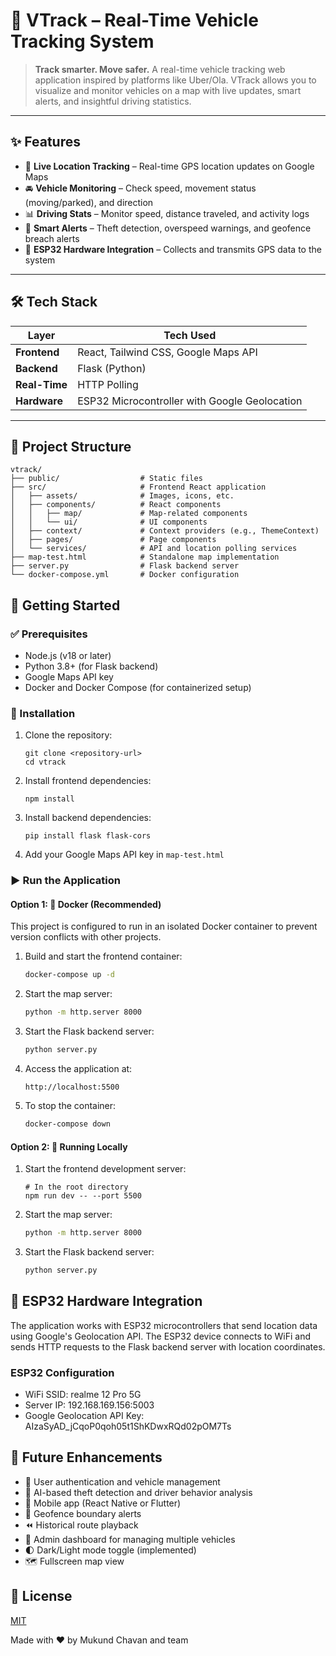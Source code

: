 # 🚗 VTrack – Real-Time Vehicle Tracking System

> **Track smarter. Move safer.**
A real-time vehicle tracking web application inspired by platforms like Uber/Ola. VTrack allows you to visualize and monitor vehicles on a map with live updates, smart alerts, and insightful driving statistics.

---

## ✨ Features

- 📍 **Live Location Tracking** – Real-time GPS location updates on Google Maps
- 🚘 **Vehicle Monitoring** – Check speed, movement status (moving/parked), and direction
- 📊 **Driving Stats** – Monitor speed, distance traveled, and activity logs
- 🚨 **Smart Alerts** – Theft detection, overspeed warnings, and geofence breach alerts
- 🔌 **ESP32 Hardware Integration** – Collects and transmits GPS data to the system

---

## 🛠️ Tech Stack

| Layer        | Tech Used                                      |
|--------------|-----------------------------------------------|
| **Frontend** | React, Tailwind CSS, Google Maps API          |
| **Backend**  | Flask (Python)                                |
| **Real-Time**| HTTP Polling                                  |
| **Hardware** | ESP32 Microcontroller with Google Geolocation |

---

## 📁 Project Structure

```
vtrack/
├── public/                  # Static files
├── src/                     # Frontend React application
│   ├── assets/              # Images, icons, etc.
│   ├── components/          # React components
│   │   ├── map/             # Map-related components
│   │   └── ui/              # UI components
│   ├── context/             # Context providers (e.g., ThemeContext)
│   ├── pages/               # Page components
│   └── services/            # API and location polling services
├── map-test.html            # Standalone map implementation
├── server.py                # Flask backend server
└── docker-compose.yml       # Docker configuration

```

## 🚀 Getting Started

### ✅ Prerequisites

- Node.js (v18 or later)
- Python 3.8+ (for Flask backend)
- Google Maps API key
- Docker and Docker Compose (for containerized setup)


### 🧩 Installation

1. Clone the repository:
   ```
   git clone <repository-url>
   cd vtrack
   ```

2. Install frontend dependencies:
   ```
   npm install
   ```

3. Install backend dependencies:
   ```
   pip install flask flask-cors
   ```

4. Add your Google Maps API key in `map-test.html`


### ▶️ Run the Application

#### Option 1: 🐳 Docker (Recommended)

This project is configured to run in an isolated Docker container to prevent version conflicts with other projects.

1. Build and start the frontend container:
   ```bash
   docker-compose up -d
   ```

2. Start the map server:
   ```bash
   python -m http.server 8000
   ```

3. Start the Flask backend server:
   ```bash
   python server.py
   ```

4. Access the application at:
   ```
   http://localhost:5500
   ```

5. To stop the container:
   ```bash
   docker-compose down
   ```

#### Option 2: 🧪 Running Locally

1. Start the frontend development server:
   ```
   # In the root directory
   npm run dev -- --port 5500
   ```

2. Start the map server:
   ```bash
   python -m http.server 8000
   ```

3. Start the Flask backend server:
   ```bash
   python server.py
   ```

## 📡 ESP32 Hardware Integration

The application works with ESP32 microcontrollers that send location data using Google's Geolocation API. The ESP32 device connects to WiFi and sends HTTP requests to the Flask backend server with location coordinates.

### ESP32 Configuration

- WiFi SSID: realme 12 Pro 5G
- Server IP: 192.168.169.156:5003
- Google Geolocation API Key: AIzaSyAD_jCqoP0qoh05t1ShKDwxRQd02pOM7Ts

## 🔮 Future Enhancements

- 🔐 User authentication and vehicle management
- 🤖 AI-based theft detection and driver behavior analysis
- 📱 Mobile app (React Native or Flutter)
- 📍 Geofence boundary alerts
- ⏪ Historical route playback
- 🚧 Admin dashboard for managing multiple vehicles
- 🌓 Dark/Light mode toggle (implemented)
- 🗺️ Fullscreen map view

## 📄 License

[MIT](LICENSE)

Made with ❤️ by Mukund Chavan and team
